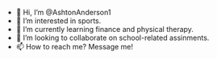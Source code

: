- 👋 Hi, I’m @AshtonAnderson1
- 👀 I’m interested in sports.
- 🌱 I’m currently learning finance and physical therapy.
- 💞️ I’m looking to collaborate on school-related assinments.
- 📫 How to reach me? Message me!

<!---
AshtonAnderson1/AshtonAnderson1 is a ✨ special ✨ repository because its `README.md` (this file) appears on your GitHub profile.
You can click the Preview link to take a look at your changes.
--->
